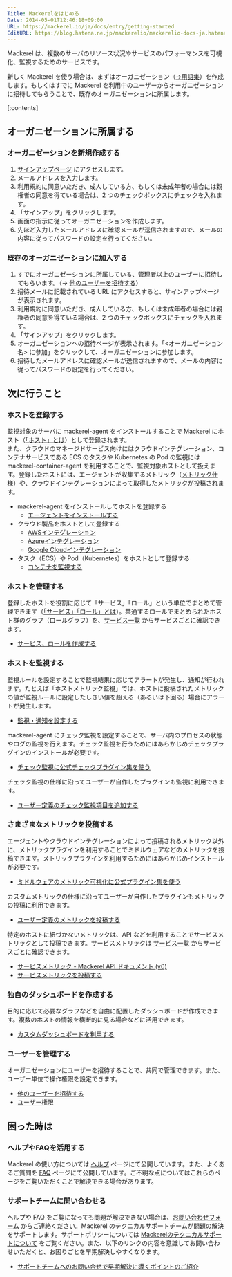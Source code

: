 ```yaml
---
Title: Mackerelをはじめる
Date: 2014-05-01T12:46:18+09:00
URL: https://mackerel.io/ja/docs/entry/getting-started
EditURL: https://blog.hatena.ne.jp/mackerelio/mackerelio-docs-ja.hatenablog.mackerel.io/atom/entry/12921228815723048668
---
```


Mackerel は、複数のサーバのリソース状況やサービスのパフォーマンスを可視化、監視するためのサービスです。

新しく Mackerel を使う場合は、まずはオーガニゼーション（[→用語集](https://mackerel.io/ja/docs/entry/glossary#organization)）を作成します。もしくはすでに Mackerel を利用中のユーザーからオーガニゼーションに招待してもらうことで、既存のオーガニゼーションに所属します。

[:contents]

## オーガニゼーションに所属する

### オーガニゼーションを新規作成する

1. [サインアップページ](https://mackerel.io/signup) にアクセスします。
2. メールアドレスを入力します。
3. 利用規約に同意いただき、成人している方、もしくは未成年者の場合には親権者の同意を得ている場合は、2 つのチェックボックスにチェックを入れます。
4. 「サインアップ」をクリックします。
5. 画面の指示に従ってオーガニゼーションを作成します。
6. 先ほど入力したメールアドレスに確認メールが送信されますので、メールの内容に従ってパスワードの設定を行ってください。

### 既存のオーガニゼーションに加入する

1. すでにオーガニゼーションに所属している、管理者以上のユーザーに招待してもらいます。（→ [他のユーザーを招待する](https://mackerel.io/ja/docs/entry/howto/invite-others)）
2. 招待メールに記載されている URL にアクセスすると、サインアップページが表示されます。
3. 利用規約に同意いただき、成人している方、もしくは未成年者の場合には親権者の同意を得ている場合は、2 つのチェックボックスにチェックを入れます。
4. 「サインアップ」をクリックします。
5. オーガニゼーションへの招待ページが表示されます。「<オーガニゼーション名> に参加」をクリックして、オーガニゼーションに参加します。
6. 招待したメールアドレスに確認メールが送信されますので、メールの内容に従ってパスワードの設定を行ってください。

<h2 id="next-step">次に行うこと</h2>

### ホストを登録する

監視対象のサーバに mackerel-agent をインストールすることで Mackerel にホスト（[「ホスト」とは](https://mackerel.io/ja/docs/entry/spec/about-host)）として登録されます。<br>また、クラウドのマネージドサービス向けにはクラウドインテグレーション、コンテナサービスである ECS のタスクや Kubernetes の Pod の監視には mackerel-container-agent を利用することで、監視対象ホストとして扱えます。登録したホストには、エージェントが収集するメトリック（[メトリック仕様](https://mackerel.io/ja/docs/entry/spec/metrics)）や、クラウドインテグレーションによって取得したメトリックが投稿されます。

* mackerel-agent をインストールしてホストを登録する
  * [エージェントをインストールする](https://mackerel.io/ja/docs/entry/howto/install-agent)
* クラウド製品をホストとして登録する
  * [AWSインテグレーション](https://mackerel.io/ja/docs/entry/integrations/aws)
  * [Azureインテグレーション](https://mackerel.io/ja/docs/entry/integrations/azure)
  * [Google Cloudインテグレーション](https://mackerel.io/ja/docs/entry/integrations/gcp)
* タスク（ECS）や Pod（Kubernetes）をホストとして登録する
  * [コンテナを監視する](https://mackerel.io/ja/docs/entry/howto/container-agent)

### ホストを管理する

登録したホストを役割に応じて「サービス」「ロール」という単位でまとめて管理できます（[「サービス」「ロール」とは](https://mackerel.io/ja/docs/entry/spec/about-service-role)）。共通するロールでまとめられたホスト群のグラフ（ロールグラフ）を、[サービス一覧](https://mackerel.io/my/services) からサービスごとに確認できます。

* [サービス、ロールを作成する](https://mackerel.io/ja/docs/entry/howto/create-services-and-roles)


### ホストを監視する

監視ルールを設定することで監視結果に応じてアラートが発生し、通知が行われます。たとえば「ホストメトリック監視」では、ホストに投稿されたメトリックの値が監視ルールに設定したしきい値を超える（あるいは下回る）場合にアラートが発生します。

* [監視・通知を設定する](https://mackerel.io/ja/docs/entry/howto/alerts)

mackerel-agent にチェック監視を設定することで、サーバ内のプロセスの状態やログの監視を行えます。チェック監視を行うためにはあらかじめチェックプラグインのインストールが必要です。

* [チェック監視に公式チェックプラグイン集を使う](https://mackerel.io/ja/docs/entry/howto/mackerel-check-plugins)

チェック監視の仕様に沿ってユーザーが自作したプラグインも監視に利用できます。

* [ユーザー定義のチェック監視項目を追加する](https://mackerel.io/ja/docs/entry/custom-checks)


### さまざまなメトリックを投稿する

エージェントやクラウドインテグレーションによって投稿されるメトリック以外に、メトリックプラグインを利用することでミドルウェアなどのメトリックを投稿できます。メトリックプラグインを利用するためにはあらかじめインストールが必要です。

* [ミドルウェアのメトリック可視化に公式プラグイン集を使う](https://mackerel.io/ja/docs/entry/howto/mackerel-agent-plugins)

カスタムメトリックの仕様に沿ってユーザーが自作したプラグインもメトリックの投稿に利用できます。

* [ユーザー定義のメトリックを投稿する](https://mackerel.io/ja/docs/entry/advanced/custom-metrics)

特定のホストに紐づかないメトリックは、API などを利用することでサービスメトリックとして投稿できます。サービスメトリックは [サービス一覧](https://mackerel.io/my/services) からサービスごとに確認できます。

* [サービスメトリック - Mackerel API ドキュメント (v0)](https://mackerel.io/ja/api-docs/entry/service-metrics#post)
* [サービスメトリックを投稿する](https://mackerel.io/ja/docs/entry/advanced/fluentd)


### 独自のダッシュボードを作成する

目的に応じて必要なグラフなどを自由に配置したダッシュボードが作成できます。複数のホストの情報を横断的に見る場合などに活用できます。

* [カスタムダッシュボードを利用する](https://mackerel.io/ja/docs/entry/howto/dashboard)


### ユーザーを管理する

オーガニゼーションにユーザーを招待することで、共同で管理できます。また、ユーザー単位で操作権限を設定できます。

* [他のユーザーを招待する](https://mackerel.io/ja/docs/entry/howto/invite-others)
* [ユーザー権限](https://mackerel.io/ja/docs/entry/spec/authority)


## 困った時は

### ヘルプやFAQを活用する

Mackerel の使い方については [ヘルプ](https://mackerel.io/ja/docs/) ページにて公開しています。また、よくあるご質問を [FAQ](https://support.mackerel.io/hc/ja) ページにて公開しています。ご不明な点についてはこれらのページをご覧いただくことで解決できる場合があります。

### サポートチームに問い合わせる

ヘルプや FAQ をご覧になっても問題が解決できない場合は、[お問い合わせフォーム](https://support.mackerel.io/hc/ja/requests/new) からご連絡ください。Mackerel のテクニカルサポートチームが問題の解決をサポートします。サポートポリシーについては [Mackerelのテクニカルサポートについて](https://support.mackerel.io/hc/ja/articles/360043006972-Mackerel%E3%81%AE%E3%83%86%E3%82%AF%E3%83%8B%E3%82%AB%E3%83%AB%E3%82%B5%E3%83%9D%E3%83%BC%E3%83%88%E3%81%AB%E3%81%A4%E3%81%84%E3%81%A6) をご覧ください。また、以下のリンクの内容を意識してお問い合わせいただくと、お困りごとを早期解決しやすくなります。

* [サポートチームへのお問い合せで早期解決に導くポイントのご紹介](https://mackerel.io/ja/blog/entry/20200616)

